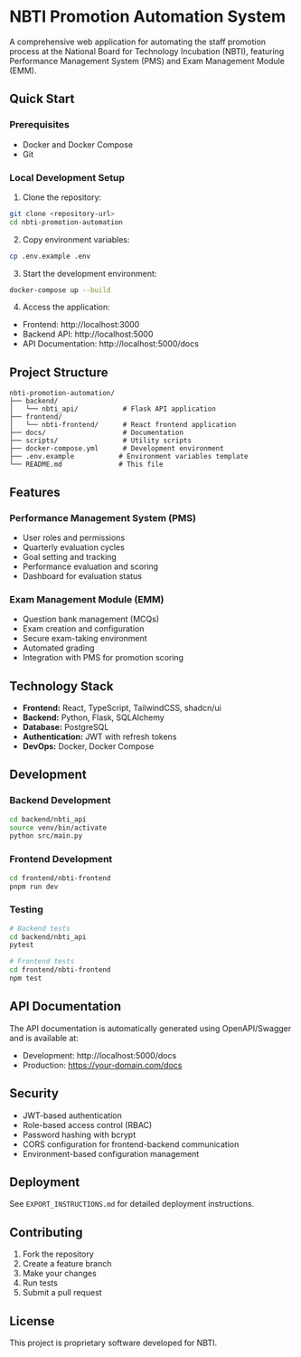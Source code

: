 # NBTI Promotion Automation System

A comprehensive web application for automating the staff promotion process at the National Board for Technology Incubation (NBTI), featuring Performance Management System (PMS) and Exam Management Module (EMM).

## Quick Start

### Prerequisites
- Docker and Docker Compose
- Git

### Local Development Setup

1. Clone the repository:
```bash
git clone <repository-url>
cd nbti-promotion-automation
```

2. Copy environment variables:
```bash
cp .env.example .env
```

3. Start the development environment:
```bash
docker-compose up --build
```

4. Access the application:
- Frontend: http://localhost:3000
- Backend API: http://localhost:5000
- API Documentation: http://localhost:5000/docs

## Project Structure

```
nbti-promotion-automation/
├── backend/
│   └── nbti_api/           # Flask API application
├── frontend/
│   └── nbti-frontend/      # React frontend application
├── docs/                   # Documentation
├── scripts/                # Utility scripts
├── docker-compose.yml      # Development environment
├── .env.example           # Environment variables template
└── README.md              # This file
```

## Features

### Performance Management System (PMS)
- User roles and permissions
- Quarterly evaluation cycles
- Goal setting and tracking
- Performance evaluation and scoring
- Dashboard for evaluation status

### Exam Management Module (EMM)
- Question bank management (MCQs)
- Exam creation and configuration
- Secure exam-taking environment
- Automated grading
- Integration with PMS for promotion scoring

## Technology Stack

- **Frontend:** React, TypeScript, TailwindCSS, shadcn/ui
- **Backend:** Python, Flask, SQLAlchemy
- **Database:** PostgreSQL
- **Authentication:** JWT with refresh tokens
- **DevOps:** Docker, Docker Compose

## Development

### Backend Development
```bash
cd backend/nbti_api
source venv/bin/activate
python src/main.py
```

### Frontend Development
```bash
cd frontend/nbti-frontend
pnpm run dev
```

### Testing
```bash
# Backend tests
cd backend/nbti_api
pytest

# Frontend tests
cd frontend/nbti-frontend
npm test
```

## API Documentation

The API documentation is automatically generated using OpenAPI/Swagger and is available at:
- Development: http://localhost:5000/docs
- Production: https://your-domain.com/docs

## Security

- JWT-based authentication
- Role-based access control (RBAC)
- Password hashing with bcrypt
- CORS configuration for frontend-backend communication
- Environment-based configuration management

## Deployment

See `EXPORT_INSTRUCTIONS.md` for detailed deployment instructions.

## Contributing

1. Fork the repository
2. Create a feature branch
3. Make your changes
4. Run tests
5. Submit a pull request

## License

This project is proprietary software developed for NBTI.

